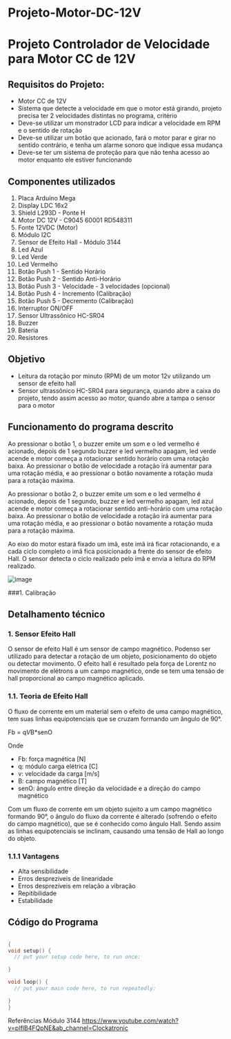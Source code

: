 # Projeto-Motor-DC-12V

# Projeto Controlador de Velocidade para Motor CC de 12V
## Requisitos do Projeto:
- Motor CC de 12V
- Sistema que detecte a velocidade em que o motor está girando, projeto precisa ter 2 velocidades distintas no programa, critério
- Deve-se utilizar um monstrador LCD para indicar a velocidade em RPM e o sentido de rotação
- Deve-se utilizar um botão que acionado, fará o motor parar e girar no sentido contrário, e tenha um alarme sonoro que indique essa mudança
- Deve-se ter um sistema de proteção para que não tenha acesso ao motor enquanto ele estiver funcionando

## Componentes utilizados
1. Placa Arduíno Mega
2. Display LDC 16x2
3. Shield L293D - Ponte H
4. Motor DC 12V - C9045 60001 RD548311
5. Fonte 12VDC (Motor)
6. Módulo I2C
7. Sensor de Efeito Hall - Módulo 3144
8. Led Azul
9. Led Verde
10. Led Vermelho
11. Botão Push 1 - Sentido Horário
12. Botão Push 2 - Sentido Anti-Horário
13. Botão Push 3 - Velocidade - 3 velocidades (opcional)
14. Botão Push 4 - Incremento (Calibração)
15. Botão Push 5 - Decremento (Calibração)
16. Interruptor ON/OFF
17. Sensor Ultrassônico HC-SR04
18. Buzzer
19. Bateria
20. Resistores

## Objetivo
- Leitura da rotação por minuto (RPM) de um motor 12v utilizando um sensor de efeito hall
- Sensor ultrassônico HC-SR04 para segurança, quando abre a caixa do projeto, tendo assim acesso ao motor, quando abre a tampa o sensor para o motor

## Funcionamento do programa descrito

Ao pressionar o botão 1, o buzzer emite um som e o led vermelho é acionado, depois de 1 segundo buzzer e led vermelho apagam, led verde acende e motor começa a rotacionar sentido horário com uma rotação baixa. Ao pressionar o botão de velocidade a rotação irá aumentar para uma rotação média, e ao pressionar o botão novamente a rotação muda para a rotação máxima.

Ao pressionar o botão 2, o buzzer emite um som e o led vermelho é acionado, depois de 1 segundo, buzzer e led vermelho apagam, led azul acende e motor começa a rotacionar sentido anti-horário com uma rotação baixa. Ao pressionar o botão de velocidade a rotação irá aumentar para uma rotação média, e ao pressionar o botão novamente a rotação muda para a rotação máxima.

Ao eixo do motor estará fixado um imã, este imã irá ficar rotacionando, e a cada ciclo completo o imã fica posicionado a frente do sensor de efeito Hall. O sensor detecta o ciclo realizado pelo imã e envia a leitura do RPM realizado. 

![image](https://user-images.githubusercontent.com/61547619/124055793-8b75d380-d9f2-11eb-83db-faa4a7390e9e.png)

###1. Calibração



## Detalhamento técnico
### 1. Sensor Efeito Hall
O sensor de efeito Hall é um sensor de campo magnético. Podenso ser utilizado para detectar a rotação de um objeto, posicionamento do objeto ou detectar movimento.
O efeito hall é resultado pela força de Lorentz no movimento de elétrons a um campo magnético, onde se tem uma tensão de hall proporcional ao campo magnético aplicado. 

### 1.1. Teoria de Efeito Hall

O fluxo de corrente em um material sem o efeito de uma campo magnético, tem suas linhas equipotenciais que se cruzam formando um ângulo de 90°.

Fb = q*V*B*senO

Onde 

- Fb: força magnética [N]
- q: módulo carga elétrica [C]
- v: velocidade da carga [m/s]
- B: campo magnético [T]
- senO: ângulo entre direção da velocidade e a direção do campo magnético

Com um fluxo de corrente em um objeto sujeito a um campo magnético formando 90°, o ângulo do fluxo da corrente é alterado (sofrendo o efeito do campo magnético), que se é conhecido como ângulo Hall. Sendo assim as linhas equipotenciais se inclinam, causando uma tensão de Hall ao longo do objeto.
### 1.1.1 Vantagens
- Alta sensibilidade
- Erros despreziveis de linearidade
- Erros desprezíveis em relação a vibração
- Repitibilidade
- Estabilidade

## Código do Programa

```C++

{
void setup() {
  // put your setup code here, to run once:

}

void loop() {
  // put your main code here, to run repeatedly:

}
}

```


Referências
Módulo 3144
https://www.youtube.com/watch?v=pIflB4FQpNE&ab_channel=Clockatronic
